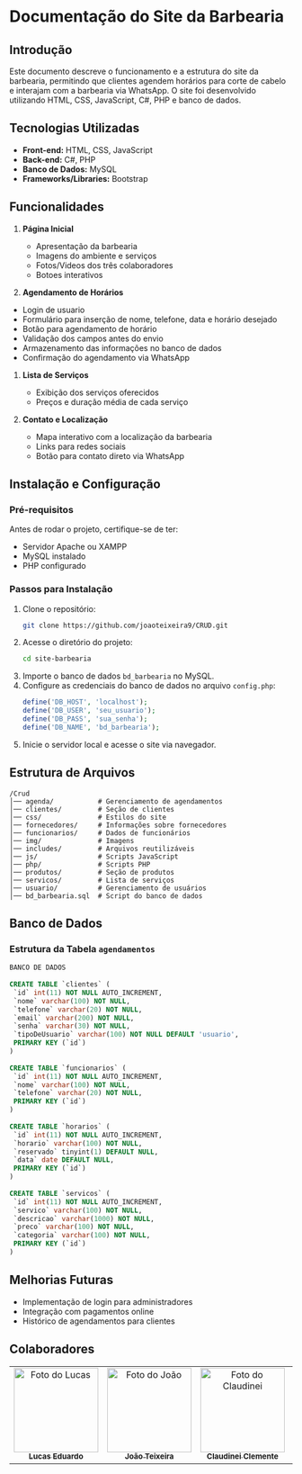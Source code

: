 # Documentação do Site da Barbearia
 
## Introdução
 
Este documento descreve o funcionamento e a estrutura do site da barbearia, permitindo que clientes agendem horários para corte de cabelo e interajam com a barbearia via WhatsApp. O site foi desenvolvido utilizando HTML, CSS, JavaScript, C#, PHP e banco de dados.
 
## Tecnologias Utilizadas
 
- **Front-end:** HTML, CSS, JavaScript
- **Back-end:** C#, PHP
- **Banco de Dados:** MySQL
- **Frameworks/Libraries:** Bootstrap
 
## Funcionalidades
 
1. **Página Inicial**
   - Apresentação da barbearia
   - Imagens do ambiente e serviços
   - Fotos/Videos dos três colaboradores
   - Botoes interativos
   
 
2. **Agendamento de Horários**
  - Login de usuario
-   Formulário para inserção de nome, telefone, data e horário desejado
   - Botão para agendamento de horário
   - Validação dos campos antes do envio
   - Armazenamento das informações no banco de dados
   - Confirmação do agendamento via WhatsApp
 
1. **Lista de Serviços**
   - Exibição dos serviços oferecidos
   - Preços e duração média de cada serviço
 
2. **Contato e Localização**
   - Mapa interativo com a localização da barbearia
   - Links para redes sociais
   - Botão para contato direto via WhatsApp
 
## Instalação e Configuração
 
### Pré-requisitos
 
Antes de rodar o projeto, certifique-se de ter:
- Servidor Apache ou XAMPP
- MySQL instalado
- PHP configurado
 
### Passos para Instalação
 
1. Clone o repositório:
   ```sh
   git clone https://github.com/joaoteixeira9/CRUD.git
2. Acesse o diretório do projeto:
   ```sh
   cd site-barbearia
   ```
3. Importe o banco de dados `bd_barbearia` no MySQL.
4. Configure as credenciais do banco de dados no arquivo `config.php`:
   ```php
   define('DB_HOST', 'localhost');
   define('DB_USER', 'seu_usuario');
   define('DB_PASS', 'sua_senha');
   define('DB_NAME', 'bd_barbearia');
   ```
5. Inicie o servidor local e acesse o site via navegador.
 
## Estrutura de Arquivos
 
```
/Crud
│── agenda/           # Gerenciamento de agendamentos
│── clientes/         # Seção de clientes
│── css/              # Estilos do site
│── fornecedores/     # Informações sobre fornecedores
│── funcionarios/     # Dados de funcionários
│── img/              # Imagens
│── includes/         # Arquivos reutilizáveis
│── js/               # Scripts JavaScript
│── php/              # Scripts PHP
│── produtos/         # Seção de produtos
│── servicos/         # Lista de serviços
│── usuario/          # Gerenciamento de usuários
│── bd_barbearia.sql  # Script do banco de dados
```
## Banco de Dados
 
### Estrutura da Tabela `agendamentos`
 
```sql
BANCO DE DADOS
 
CREATE TABLE `clientes` (
 `id` int(11) NOT NULL AUTO_INCREMENT,
 `nome` varchar(100) NOT NULL,
 `telefone` varchar(20) NOT NULL,
 `email` varchar(200) NOT NULL,
 `senha` varchar(30) NOT NULL,
 `tipoDeUsuario` varchar(100) NOT NULL DEFAULT 'usuario',
 PRIMARY KEY (`id`)
)
 
CREATE TABLE `funcionarios` (
 `id` int(11) NOT NULL AUTO_INCREMENT,
 `nome` varchar(100) NOT NULL,
 `telefone` varchar(20) NOT NULL,
 PRIMARY KEY (`id`)
)
 
CREATE TABLE `horarios` (
 `id` int(11) NOT NULL AUTO_INCREMENT,
 `horario` varchar(100) NOT NULL,
 `reservado` tinyint(1) DEFAULT NULL,
 `data` date DEFAULT NULL,
 PRIMARY KEY (`id`)
)
 
CREATE TABLE `servicos` (
 `id` int(11) NOT NULL AUTO_INCREMENT,
 `servico` varchar(100) NOT NULL,
 `descricao` varchar(1000) NOT NULL,
 `preco` varchar(100) NOT NULL,
 `categoria` varchar(100) NOT NULL,
 PRIMARY KEY (`id`)
)
```
 
## Melhorias Futuras
 
- Implementação de login para administradores
- Integração com pagamentos online
- Histórico de agendamentos para clientes
## Colaboradores
<table>
  <tr>
    <td align="center">
      <a href="https://github.com/Lucaseduardo583" title="defina o título do link">
        <img src="https://avatars.githubusercontent.com/u/146371860?v=4" width="150px;" alt="Foto do Lucas"/><br>
        <sub>
          <b>Lucas Eduardo</b>
        </sub>
      </a>
    </td>
    <td align="center">
      <a href="https://github.com/joaoteixeira9" title="defina o título do link">
        <img src="https://avatars.githubusercontent.com/u/143551272?v=4" width="150px;" alt="Foto do João"/><br>
        <sub>
          <b>João Teixeira</b>
        </sub>
      </a>
    </td>
    <td align="center">
      <a href="https://github.com/ClaudineiClemente48" title="defina o título do link">
        <img src="https://avatars.githubusercontent.com/u/146371914?v=4" width="150px;" alt="Foto do Claudinei"/><br>
        <sub>
          <b>Claudinei Clemente</b>
        </sub>
      </a>
    </td>
    <td align="center">
      <a href="https://github.com/DaniloBandeira0" title="defina o título do link">
        <img src="https://avatars.githubusercontent.com/u/143565487?v=4" width="150px;" alt="Foto do Danilo"/><br>
        <sub>
          <b>Danilo Bandeira</b>
        </sub>
      </a>
    </td>
  </tr>
</table>
 
